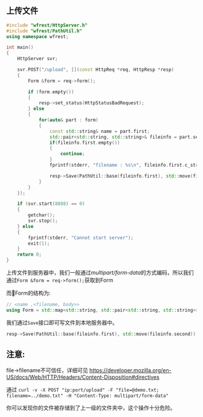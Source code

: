 ## 上传文件

```cpp
#include "wfrest/HttpServer.h"
#include "wfrest/PathUtil.h"
using namespace wfrest;

int main()
{
    HttpServer svr;

    svr.POST("/upload", [](const HttpReq *req, HttpResp *resp)
    {
        Form &form = req->form();

        if (form.empty())
        {
            resp->set_status(HttpStatusBadRequest);
        } else
        {
            for(auto& part : form)
            {
                const std::string& name = part.first;
                std::pair<std::string, std::string>& fileinfo = part.second;
                if(fileinfo.first.empty())
                {
                    continue;
                }
                fprintf(stderr, "filename : %s\n", fileinfo.first.c_str());

                resp->Save(PathUtil::base(fileinfo.first), std::move(fileinfo.second));
            }
        }
    });

    if (svr.start(8888) == 0)
    {
        getchar();
        svr.stop();
    } else
    {
        fprintf(stderr, "Cannot start server");
        exit(1);
    }
    return 0;
}
```

上传文件到服务器中，我们一般通过*multipart/form-data*的方式编码，所以我们通过`Form &form = req->form();`获取到Form

而Form的结构为:

```cpp
// <name ,<filename, body>>
using Form = std::map<std::string, std::pair<std::string, std::string>>;
```

我们通过`Save`接口即可写文件到本地服务器中。

```cpp
resp->Save(PathUtil::base(fileinfo.first), std::move(fileinfo.second));
```

## 注意:

file->filename不可信任，详细可见 https://developer.mozilla.org/en-US/docs/Web/HTTP/Headers/Content-Disposition#directives

通过 `curl -v -X POST "ip:port/upload" -F "file=@demo.txt; filename=../demo.txt" -H "Content-Type: multipart/form-data"`

你可以发现你的文件被存储到了上一级的文件夹中，这个操作十分危险。





